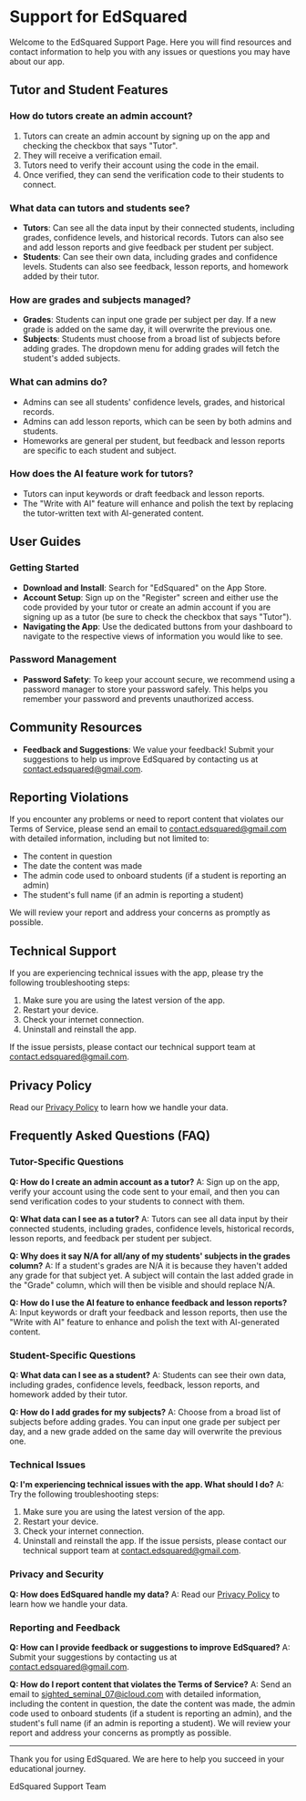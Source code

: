 # Support for EdSquared

Welcome to the EdSquared Support Page. Here you will find resources and contact information to help you with any issues or questions you may have about our app.

## Tutor and Student Features

### How do tutors create an admin account?

1. Tutors can create an admin account by signing up on the app and checking the checkbox that says "Tutor".
2. They will receive a verification email.
3. Tutors need to verify their account using the code in the email.
4. Once verified, they can send the verification code to their students to connect.

### What data can tutors and students see?

- **Tutors**: Can see all the data input by their connected students, including grades, confidence levels, and historical records. Tutors can also see and add lesson reports and give feedback per student per subject.
- **Students**: Can see their own data, including grades and confidence levels. Students can also see feedback, lesson reports, and homework added by their tutor.

### How are grades and subjects managed?

- **Grades**: Students can input one grade per subject per day. If a new grade is added on the same day, it will overwrite the previous one.
- **Subjects**: Students must choose from a broad list of subjects before adding grades. The dropdown menu for adding grades will fetch the student's added subjects.

### What can admins do?

- Admins can see all students' confidence levels, grades, and historical records.
- Admins can add lesson reports, which can be seen by both admins and students.
- Homeworks are general per student, but feedback and lesson reports are specific to each student and subject.

### How does the AI feature work for tutors?

- Tutors can input keywords or draft feedback and lesson reports.
- The "Write with AI" feature will enhance and polish the text by replacing the tutor-written text with AI-generated content.

## User Guides

### Getting Started

- **Download and Install**: Search for "EdSquared" on the App Store.
- **Account Setup**: Sign up on the "Register" screen and either use the code provided by your tutor or create an admin account if you are signing up as a tutor (be sure to check the checkbox that says "Tutor").
- **Navigating the App**: Use the dedicated buttons from your dashboard to navigate to the respective views of information you would like to see.

### Password Management

- **Password Safety**: To keep your account secure, we recommend using a password manager to store your password safely. This helps you remember your password and prevents unauthorized access.

## Community Resources

- **Feedback and Suggestions**: We value your feedback! Submit your suggestions to help us improve EdSquared by contacting us at [contact.edsquared@gmail.com](mailto:contact.edsquared@gmail.com).

## Reporting Violations

If you encounter any problems or need to report content that violates our Terms of Service, please send an email to [contact.edsquared@gmail.com](mailto:contact.edsquared@gmail.com) with detailed information, including but not limited to:

- The content in question
- The date the content was made
- The admin code used to onboard students (if a student is reporting an admin)
- The student's full name (if an admin is reporting a student)

We will review your report and address your concerns as promptly as possible.

## Technical Support

If you are experiencing technical issues with the app, please try the following troubleshooting steps:
1. Make sure you are using the latest version of the app.
2. Restart your device.
3. Check your internet connection.
4. Uninstall and reinstall the app.

If the issue persists, please contact our technical support team at [contact.edsquared@gmail.com](mailto:sighted_seminal_07@icloud.com).

## Privacy Policy

Read our [Privacy Policy](https://github.com/Cas-07/privacy-policy/blob/main/privacy-policy.md) to learn how we handle your data.

## Frequently Asked Questions (FAQ)

### Tutor-Specific Questions

**Q: How do I create an admin account as a tutor?**
A: Sign up on the app, verify your account using the code sent to your email, and then you can send verification codes to your students to connect with them.

**Q: What data can I see as a tutor?**
A: Tutors can see all data input by their connected students, including grades, confidence levels, historical records, lesson reports, and feedback per student per subject.

**Q: Why does it say N/A for all/any of my students' subjects in the grades column?**
A: If a student's grades are N/A it is because they haven't added any grade for that subject yet. A subject will contain the last added grade in the "Grade" column, which will then be visible and should replace N/A.

**Q: How do I use the AI feature to enhance feedback and lesson reports?**
A: Input keywords or draft your feedback and lesson reports, then use the "Write with AI" feature to enhance and polish the text with AI-generated content.

### Student-Specific Questions

**Q: What data can I see as a student?**
A: Students can see their own data, including grades, confidence levels, feedback, lesson reports, and homework added by their tutor.

**Q: How do I add grades for my subjects?**
A: Choose from a broad list of subjects before adding grades. You can input one grade per subject per day, and a new grade added on the same day will overwrite the previous one.

### Technical Issues

**Q: I'm experiencing technical issues with the app. What should I do?**
A: Try the following troubleshooting steps:
1. Make sure you are using the latest version of the app.
2. Restart your device.
3. Check your internet connection.
4. Uninstall and reinstall the app.
If the issue persists, please contact our technical support team at [contact.edsquared@gmail.com](mailto:contact.edsquared@gmail.com).

### Privacy and Security

**Q: How does EdSquared handle my data?**
A: Read our [Privacy Policy](https://github.com/Cas-07/privacy-policy/blob/main/privacy-policy.md) to learn how we handle your data.

### Reporting and Feedback

**Q: How can I provide feedback or suggestions to improve EdSquared?**
A: Submit your suggestions by contacting us at [contact.edsquared@gmail.com](mailto:contact.edsquared@gmail.com).

**Q: How do I report content that violates the Terms of Service?**
A: Send an email to [sighted_seminal_07@icloud.com](mailto:contact.edsquared@gmail.com) with detailed information, including the content in question, the date the content was made, the admin code used to onboard students (if a student is reporting an admin), and the student's full name (if an admin is reporting a student). We will review your report and address your concerns as promptly as possible.

---

Thank you for using EdSquared. We are here to help you succeed in your educational journey.

EdSquared Support Team
